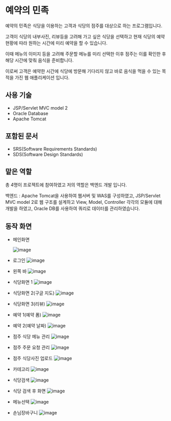 # 예약의 민족

예약의 민족은 식당을 이용하는 고객과 식당의 점주를 대상으로 하는 프로그램입니다. 

고객이 식당의 내부사진, 리뷰등을 고려해 가고 싶은 식당을 선택하고 현재 식당의 예약현황에 따라 원하는 시간에 미리 예약을 할 수 있습니다.

이때 메뉴의 이미지 등을 고려해  주문할 메뉴를 미리 선택한 이후 점주는 이를 확인한 후 해당 시간에 맞춰 음식을 준비합니다.

이로써 고객은 예약한 시간에 식당에 방문해 기다리지 않고 바로 음식을 먹을 수 있는 목적을 가진 웹 애플리케이션 입니다. 

## 사용 기술

  - JSP/Servlet MVC model 2
  - Oracle Database
  - Apache Tomcat
## 포함된 문서

  - SRS(Software Requirements Standards)
  - SDS(Software Design Standards)
## 맡은 역할

총 4명이 프로젝트에 참여하였고 저의 역할은 백엔드 개발 입니다.

백엔드 : Apache Tomcat을 사용하여 웹서버 및 WAS를 구성하였고, JSP/Servlet MVC model 2로 웹 구조를 설계하고 View, Model, Controller 각각의 모듈에 대해 개발을 하였고, Oracle DB를 사용하여 쿼리로 데이터를 관리하였습니다.

## 동작 화면
  - 메인화면
  
    ![image](https://user-images.githubusercontent.com/63801702/99140885-f1426480-2688-11eb-81b2-c03fbdecdcab.png)

  - 로그인
    ![image](https://user-images.githubusercontent.com/63801702/99140914-218a0300-2689-11eb-8127-8e98ab43b40c.png)

  - 왼쪽 바
    ![image](https://user-images.githubusercontent.com/63801702/99140920-32d30f80-2689-11eb-9293-afee40716dc1.png)
    
  - 식당화면 1
    ![image](https://user-images.githubusercontent.com/63801702/99140928-48e0d000-2689-11eb-8c35-4994c9f3242f.png)
    
  - 식당화면 2(구글 지도)
    ![image](https://user-images.githubusercontent.com/63801702/99140936-5bf3a000-2689-11eb-86e7-1a52da95ed5f.png)
    
  - 식당화면 3(리뷰)
    ![image](https://user-images.githubusercontent.com/63801702/99140949-76c61480-2689-11eb-8f53-0476855eb97c.png)
    
  - 예약 1(예약 폼)
    ![image](https://user-images.githubusercontent.com/63801702/99140959-86455d80-2689-11eb-9f50-6cbe8f468cb7.png)
    
  - 예약 2(예약 날짜)
    ![image](https://user-images.githubusercontent.com/63801702/99140979-9cebb480-2689-11eb-8b72-272cc0d6a5a1.png)
    
  - 점주 식당 메뉴 관리
    ![image](https://user-images.githubusercontent.com/63801702/99140982-ab39d080-2689-11eb-88e1-9174c0f18730.png)
    
  - 점주 주문 요청 관리
    ![image](https://user-images.githubusercontent.com/63801702/99140990-b8ef5600-2689-11eb-82d0-7a778e96a762.png)
    
  - 점주 식당사진 업로드
    ![image](https://user-images.githubusercontent.com/63801702/99141021-0d92d100-268a-11eb-9ba9-db1d3070b64d.png)
    
  - 카테고리
    ![image](https://user-images.githubusercontent.com/63801702/99141028-1aafc000-268a-11eb-8baf-951172f19419.png)
    
  - 식당검색
    ![image](https://user-images.githubusercontent.com/63801702/99141032-24d1be80-268a-11eb-8a5e-ec7d9441af9c.png)
    
  - 식당 검색 후 화면
    ![image](https://user-images.githubusercontent.com/63801702/99141039-36b36180-268a-11eb-9af5-d5da51a38581.png)
    
  - 메뉴선택
    ![image](https://user-images.githubusercontent.com/63801702/99141046-40d56000-268a-11eb-9706-701aef8e0186.png)
    
  - 손님장바구니
    ![image](https://user-images.githubusercontent.com/63801702/99141055-4c288b80-268a-11eb-8ed8-852e6526c87c.png)
